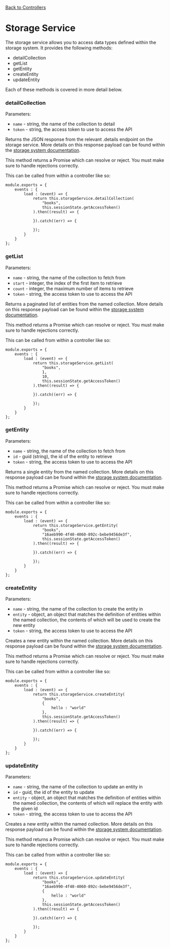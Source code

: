 [Back to Controllers](#/documentation/websites--controllers.md)

# Storage Service

The storage service allows you to access data types defined within the storage system. It provides the following methods:

* detailCollection
* getList
* getEntity
* createEntity
* updateEntity

Each of these methods is covered in more detail below.

### detailCollection

Parameters:

* `name` - string, the name of the collection to detail
* `token` - string, the access token to use to access the API

Returns the JSON response from the relevant .details endpoint on the storage service. More details on this response payload can be found within the [storage system documentation](#/documentation/data.md).

This method returns a Promise which can resolve or reject. You must make sure to handle rejections correctly.

This can be called from within a controller like so:

```
module.exports = {
	events : {
		load : (event) => {
			return this.storageService.detailCollection(
				"books", 
				this.sessionState.getAccessToken()
			).then((result) => {

			}).catch((err) => {

			});
		}
	}
};
```

### getList

Parameters:

* `name` - string, the name of the collection to fetch from
* `start` - integer, the index of the first item to retrieve
* `count` - integer, the maximum number of items to retrieve
* `token` - string, the access token to use to access the API

Returns a paginated list of entities from the named collection. More details on this response payload can be found within the [storage system documentation](#/documentation/data.md).

This method returns a Promise which can resolve or reject. You must make sure to handle rejections correctly.

This can be called from within a controller like so:

```
module.exports = {
	events : {
		load : (event) => {
			return this.storageService.getList(
				"books", 
				1,
				10,
				this.sessionState.getAccessToken()
			).then((result) => {

			}).catch((err) => {

			});
		}
	}
};
```

### getEntity

Parameters:

* `name` - string, the name of the collection to fetch from
* `id` - guid (string), the id of the entity to retrieve
* `token` - string, the access token to use to access the API

Returns a single entity from the named collection. More details on this response payload can be found within the [storage system documentation](#/documentation/data.md).

This method returns a Promise which can resolve or reject. You must make sure to handle rejections correctly.

This can be called from within a controller like so:

```
module.exports = {
	events : {
		load : (event) => {
			return this.storageService.getEntity(
				"books", 
				"16aeb990-4f40-4060-892c-bebe9456de3f",
				this.sessionState.getAccessToken()
			).then((result) => {

			}).catch((err) => {

			});
		}
	}
};
```

### createEntity

Parameters:

* `name` - string, the name of the collection to create the entity in
* `entity` - object, an object that matches the definition of entities within the named collection, the contents of which will be used to create the new entity
* `token` - string, the access token to use to access the API

Creates a new entity within the named collection. More details on this response payload can be found within the [storage system documentation](#/documentation/data.md).

This method returns a Promise which can resolve or reject. You must make sure to handle rejections correctly.

This can be called from within a controller like so:

```
module.exports = {
	events : {
		load : (event) => {
			return this.storageService.createEntity(
				"books", 
				{
					hello : "world"
				},
				this.sessionState.getAccessToken()
			).then((result) => {

			}).catch((err) => {

			});
		}
	}
};
```

### updateEntity

Parameters:

* `name` - string, the name of the collection to update an entity in
* `id` - guid, the id of the entity to update
* `entity` - object, an object that matches the definition of entities within the named collection, the contents of which will replace the entity with the given id
* `token` - string, the access token to use to access the API

Creates a new entity within the named collection. More details on this response payload can be found within the [storage system documentation](#/documentation/data.md).

This method returns a Promise which can resolve or reject. You must make sure to handle rejections correctly.

This can be called from within a controller like so:

```
module.exports = {
	events : {
		load : (event) => {
			return this.storageService.updateEntity(
				"books", 
				"16aeb990-4f40-4060-892c-bebe9456de3f",
				{
					hello : "world"
				},
				this.sessionState.getAccessToken()
			).then((result) => {

			}).catch((err) => {

			});
		}
	}
};
```